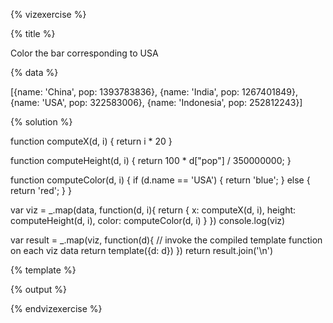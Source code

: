 {% vizexercise %}

{% title %}

Color the bar corresponding to USA

{% data %}

[{name: 'China', pop: 1393783836},
 {name: 'India', pop: 1267401849},
 {name: 'USA', pop: 322583006},
 {name: 'Indonesia', pop: 252812243}]

{% solution %}

function computeX(d, i) {
    return i * 20
}

function computeHeight(d, i) {
    return 100 * d["pop"] / 350000000;
}

function computeColor(d, i) {
    if (d.name == 'USA') {
        return 'blue';
    } else {
        return 'red';
    }
}

var viz = _.map(data, function(d, i){
            return {
                x: computeX(d, i),
                height: computeHeight(d, i),
                color: computeColor(d, i)
            }
         })
console.log(viz)

var result = _.map(viz, function(d){
         // invoke the compiled template function on each viz data
         return template({d: d})
     })
return result.join('\n')

{% template %}

<rect x="${d.x}"
      y="0"
     width="20"
     height="${d.height}"
     style="fill:${d.color};
            stroke-width:3;
            stroke:rgb(0,0,0)" />

{% output %}

<rect x="0"
      y="0"
     width="20"
     height="400"
     style="fill:red;
            stroke-width:3;
            stroke:rgb(0,0,0)" />
<rect x="20"
      y="0"
     width="20"
     height="363.7298169958114"
     style="fill:red;
            stroke-width:3;
            stroke:rgb(0,0,0)" />
<rect x="40"
      y="0"
     width="20"
     height="92.57762865891063"
     style="fill:blue;
            stroke-width:3;
            stroke:rgb(0,0,0)" />
<rect x="60"
      y="0"
     width="20"
     height="72.5542186586242"
     style="fill:red;
            stroke-width:3;
            stroke:rgb(0,0,0)" />

{% endvizexercise %}
